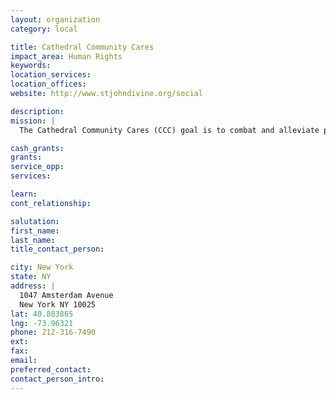 ```yaml
---
layout: organization
category: local

title: Cathedral Community Cares
impact_area: Human Rights
keywords: 
location_services: 
location_offices: 
website: http://www.stjohndivine.org/social

description: 
mission: |
  The Cathedral Community Cares (CCC) goal is to combat and alleviate poverty through preventive poverty services – Sunday Soup Kitchen, New Hope Transitional Men’s Shelter, Crisis Intervention & Counseling Center – education and advocacy specifically targeting the issues of homelessness and hunger. CCC simultaneously tackles these problems on multiple fronts by addressing the immediate and beyond-emergency needs of the underserved while seeking long-term policy solutions that will benefit both clients and the greater community. As a part of "the living Cathedral," CCC operates, coordinates and expands its direct service programs and advocacy campaigns based on the ever-unfolding, diverse needs of the community while fostering self-sufficiency and cultivating social justice through outreach, education, intervention, and empowerment. 

cash_grants: 
grants: 
service_opp: 
services: 

learn: 
cont_relationship: 

salutation: 
first_name: 
last_name: 
title_contact_person: 

city: New York
state: NY
address: |
  1047 Amsterdam Avenue     
  New York NY 10025
lat: 40.803865
lng: -73.96321
phone: 212-316-7490
ext: 
fax: 
email: 
preferred_contact: 
contact_person_intro: 
---
```

